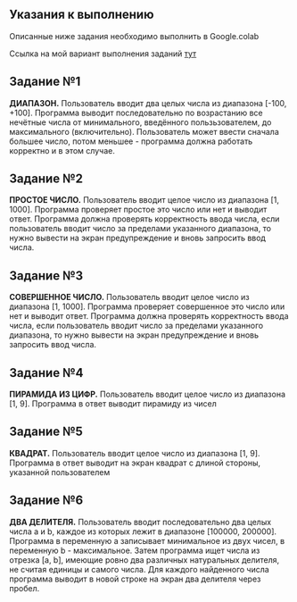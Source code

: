 ## Указания к выполнению
Описанные ниже задания необходимо выполнить в Google.colab

Ссылка на мой вариант выполнения заданий [тут](https://colab.research.google.com/drive/1Bavw77ObYkCrgFx6cB1fL0wheWQiZXAu?usp=sharing)

## Задание №1
**ДИАПАЗОН.** Пользователь вводит два целых числа из диапазона [-100, +100]. Программа выводит последовательно по возрастанию все нечётные числа от минимального, введённого пользьзователем, до максимального (включительно).
Пользователь может ввести сначала большее число, потом меньшее - программа должна работать корректно и в этом случае.
## Задание №2
**ПРОСТОЕ ЧИСЛО.** Пользователь вводит целое число из диапазона [1, 1000]. Программа проверяет простое это число или нет и выводит ответ. Программа должна проверять корректность ввода числа, если пользователь вводит число за пределами указанного диапазона, то нужно вывести на экран предупреждение и вновь запросить ввод числа.
## Задание №3
**СОВЕРШЕННОЕ ЧИСЛО.** Пользователь вводит целое число из диапазона [1, 1000]. Программа проверяет совершенное это число или нет и выводит ответ. Программа должна проверять корректность ввода числа, если пользователь вводит число за пределами указанного диапазона, то нужно вывести на экран предупреждение и вновь запросить ввод числа.
## Задание №4
**ПИРАМИДА ИЗ ЦИФР.** Пользователь вводит целое число из диапазона [1, 9]. Программа в ответ выводит пирамиду из чисел
## Задание №5
**КВАДРАТ.** Пользователь вводит целое число из диапазона [1, 9]. Программа в ответ выводит на экран квадрат с длиной стороны, указанной пользователем
## Задание №6
**ДВА ДЕЛИТЕЛЯ.** Пользователь вводит последовательно два целых числа a и b, каждое из которых лежит в диапазоне [100000, 200000]. Программа в переменную a записывает минимальное из двух чисел, в переменную b - максимальное. Затем программа ищет числа из отрезка [a, b], имеющие ровно два различных натуральных делителя, не считая единицы и самого числа. Для каждого найденного числа программа выводит в новой строке на экран два делителя через пробел.
